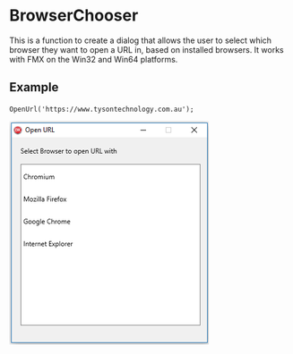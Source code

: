 # BrowserChooser
This is a function to create a dialog that allows the user to select which browser they want to open a URL in, based on installed browsers.  It works with FMX on the Win32 and Win64 platforms.

## Example
    OpenUrl('https://www.tysontechnology.com.au');
    
 
![Sample Screen](/samplescreen.png "Sample Screen")